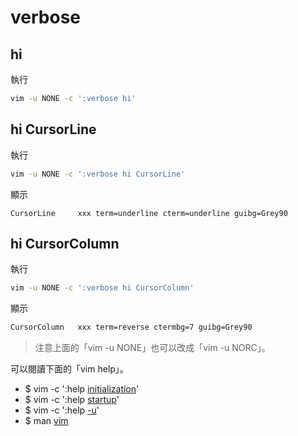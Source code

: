 

# verbose


## hi

執行

``` sh
vim -u NONE -c ':verbose hi'
```


## hi CursorLine

執行

``` sh
vim -u NONE -c ':verbose hi CursorLine'
```

顯示

```
CursorLine     xxx term=underline cterm=underline guibg=Grey90
```

## hi CursorColumn

執行

``` sh
vim -u NONE -c ':verbose hi CursorColumn'
```

顯示

``` sh
CursorColumn   xxx term=reverse ctermbg=7 guibg=Grey90
```

> 注意上面的「vim -u NONE」也可以改成「vim -u NORC」。

可以閱讀下面的「vim help」。

* $ vim -c ':help [initialization](https://vimhelp.org/starting.txt.html#initialization)'
* $ vim -c ':help [startup](https://vimhelp.org/starting.txt.html#startup)'
* $ vim -c ':help [-u](https://vimhelp.org/starting.txt.html#-u)'
* $ man [vim](http://manpages.ubuntu.com/manpages/bionic/en/man1/vim.1.html)
